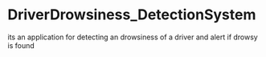 # DriverDrowsiness_DetectionSystem
its an application for detecting an drowsiness of a driver and alert if drowsy is found
